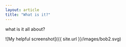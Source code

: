 ```yaml
---
layout: article
title: "What is it?"
---
```

what is it all about?

![My helpful screenshot]({{ site.url }}/images/bob2.svg)

